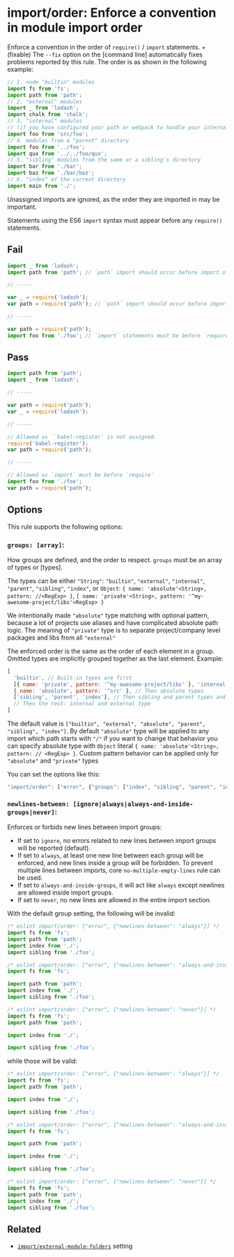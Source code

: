 # import/order: Enforce a convention in module import order

Enforce a convention in the order of `require()` / `import` statements.
+(fixable) The `--fix` option on the [command line] automatically fixes problems reported by this rule.
The order is as shown in the following example:

```js
// 1. node "builtin" modules
import fs from 'fs';
import path from 'path';
// 2. "external" modules
import _ from 'lodash';
import chalk from 'chalk';
// 3. "internal" modules
// (if you have configured your path or webpack to handle your internal paths differently)
import foo from 'src/foo';
// 4. modules from a "parent" directory
import foo from '../foo';
import qux from '../../foo/qux';
// 5. "sibling" modules from the same or a sibling's directory
import bar from './bar';
import baz from './bar/baz';
// 6. "index" of the current directory
import main from './';
```

Unassigned imports are ignored, as the order they are imported in may be important.

Statements using the ES6 `import` syntax must appear before any `require()` statements.


## Fail

```js
import _ from 'lodash';
import path from 'path'; // `path` import should occur before import of `lodash`

// -----

var _ = require('lodash');
var path = require('path'); // `path` import should occur before import of `lodash`

// -----

var path = require('path');
import foo from './foo'; // `import` statements must be before `require` statement
```


## Pass

```js
import path from 'path';
import _ from 'lodash';

// -----

var path = require('path');
var _ = require('lodash');

// -----

// Allowed as ̀`babel-register` is not assigned.
require('babel-register');
var path = require('path');

// -----

// Allowed as `import` must be before `require`
import foo from './foo';
var path = require('path');
```

## Options

This rule supports the following options:

### `groups: [array]`:

How groups are defined, and the order to respect. `groups` must be an array of types or [types].

The types can be either `"String"`: `"builtin"`, `"external"`, `"internal"`, `"parent"`, `"sibling"`, `"index"`,
or ```Object```: ```{ name: 'absolute'<String>, pattern: //<RegExp> }```, ```{ name: 'private'<String>, pattern: '^my-awesome-project/libs'<RegExp> }```  

We intentionally made `"absolute"` type matching with optional pattern, because a lot of projects use aliases and have complicated absolute path logic.
The meaning of `"private"` type is to separate project/company level packages and libs from all `"external"`

The enforced order is the same as the order of each element in a group. Omitted types are implicitly grouped together as the last element. Example:
```js
[
  'builtin', // Built-in types are first
  [{ name: 'private', pattern: '^my-awesome-project/libs' }, 'internal'] // The private types and internal (@myproject) are mixed together
  { name: 'absolute', pattern: '^src' }, // Then absolute types
  ['sibling', 'parent', 'index'], // Then sibling and parent types and index. They can be mingled together
  // Then the rest: internal and external type
]
```
The default value is `["builtin", "external", "absolute", "parent", "sibling", "index"]`.
By default `"absolute"` type will be applied to any import which path starts with `"/"` if you want to change
that behavior you can specify absolute type with ```Object``` literal ```{ name: 'absolute'<String>, pattern: // <RegExp> }```.
Custom pattern behavior can be applied only for `"absolute"` and `"private"` types

You can set the options like this:

```js
"import/order": ["error", {"groups": ["index", "sibling", "parent", "internal", "external", "builtin"]}]
```

### `newlines-between: [ignore|always|always-and-inside-groups|never]`:


Enforces or forbids new lines between import groups:

- If set to `ignore`, no errors related to new lines between import groups will be reported (default).
- If set to `always`, at least one new line between each group will be enforced, and new lines inside a group will be forbidden. To prevent multiple lines between imports, core `no-multiple-empty-lines` rule can be used.
- If set to `always-and-inside-groups`, it will act like `always` except newlines are allowed inside import groups.
- If set to `never`, no new lines are allowed in the entire import section.

With the default group setting, the following will be invalid:

```js
/* eslint import/order: ["error", {"newlines-between": "always"}] */
import fs from 'fs';
import path from 'path';
import index from './';
import sibling from './foo';
```

```js
/* eslint import/order: ["error", {"newlines-between": "always-and-inside-groups"}] */
import fs from 'fs';

import path from 'path';
import index from './';
import sibling from './foo';
```

```js
/* eslint import/order: ["error", {"newlines-between": "never"}] */
import fs from 'fs';
import path from 'path';

import index from './';

import sibling from './foo';
```

while those will be valid:

```js
/* eslint import/order: ["error", {"newlines-between": "always"}] */
import fs from 'fs';
import path from 'path';

import index from './';

import sibling from './foo';
```

```js
/* eslint import/order: ["error", {"newlines-between": "always-and-inside-groups"}] */
import fs from 'fs';

import path from 'path';

import index from './';

import sibling from './foo';
```

```js
/* eslint import/order: ["error", {"newlines-between": "never"}] */
import fs from 'fs';
import path from 'path';
import index from './';
import sibling from './foo';
```

## Related

- [`import/external-module-folders`] setting

[`import/external-module-folders`]: ../../README.md#importexternal-module-folders
